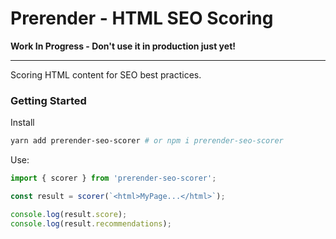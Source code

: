 # Prerender - HTML SEO Scoring

**Work In Progress - Don't use it in production just yet!**

---

Scoring HTML content for SEO best practices.

### Getting Started

Install

```sh
yarn add prerender-seo-scorer # or npm i prerender-seo-scorer
```

Use:

```javascript
import { scorer } from 'prerender-seo-scorer';

const result = scorer(`<html>MyPage...</html>`);

console.log(result.score);
console.log(result.recommendations);
```
